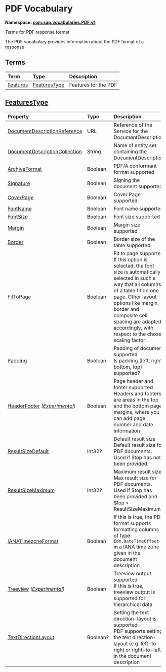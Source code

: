 # PDF Vocabulary
**Namespace: [com.sap.vocabularies.PDF.v1](PDF.xml)**

Terms for PDF response format

The PDF vocabulary provides information about the PDF format of a response


## Terms

Term|Type|Description
:---|:---|:----------
[Features](./PDF.xml#L38:~:text=<Term%20Name="-,Features,-")|[FeaturesType](#FeaturesType)|<a name="Features"></a>Features for the PDF

<a name="FeaturesType"></a>
## [FeaturesType](./PDF.xml#L42:~:text=<ComplexType%20Name="-,FeaturesType,-")


Property|Type|Description
:-------|:---|:----------
[DocumentDescriptionReference](./PDF.xml#L43:~:text=<ComplexType%20Name="-,FeaturesType,-")|URL|Reference of the Service for the DocumentDescription
[DocumentDescriptionCollection](./PDF.xml#L47:~:text=<ComplexType%20Name="-,FeaturesType,-")|String|Name of entity set containing the DocumentDescription
[ArchiveFormat](./PDF.xml#L50:~:text=<ComplexType%20Name="-,FeaturesType,-")|Boolean|PDF/A conformant format supported
[Signature](./PDF.xml#L53:~:text=<ComplexType%20Name="-,FeaturesType,-")|Boolean|Signing the document supported
[CoverPage](./PDF.xml#L56:~:text=<ComplexType%20Name="-,FeaturesType,-")|Boolean|Cover Page supported
[FontName](./PDF.xml#L59:~:text=<ComplexType%20Name="-,FeaturesType,-")|Boolean|Font name supported
[FontSize](./PDF.xml#L62:~:text=<ComplexType%20Name="-,FeaturesType,-")|Boolean|Font size supported
[Margin](./PDF.xml#L65:~:text=<ComplexType%20Name="-,FeaturesType,-")|Boolean|Margin size supported
[Border](./PDF.xml#L68:~:text=<ComplexType%20Name="-,FeaturesType,-")|Boolean|Border size of the table supported
[FitToPage](./PDF.xml#L71:~:text=<ComplexType%20Name="-,FeaturesType,-")|Boolean|Fit to page supported<br>If this option is selected, the font size is automatically selected in such a way that all columns of a table fit on one page. Other layout options like margin, border and composite cell spacing are adapted accordingly, with respect to the chose scaling factor.
[Padding](./PDF.xml#L77:~:text=<ComplexType%20Name="-,FeaturesType,-")|Boolean|Padding of document supported<br>Is padding (left, right, bottom, top) supported?
[HeaderFooter](./PDF.xml#L83:~:text=<ComplexType%20Name="-,FeaturesType,-") *([Experimental](Common.md#Experimental))*|Boolean|Page header and footer supported<br>Headers and footers are areas in the top and the bottom page margins, where you can add page number and date information
[ResultSizeDefault](./PDF.xml#L90:~:text=<ComplexType%20Name="-,FeaturesType,-")|Int32?|Default result size<br>Default result size for PDF documents. Used if $top has not been provided.
[ResultSizeMaximum](./PDF.xml#L96:~:text=<ComplexType%20Name="-,FeaturesType,-")|Int32?|Maximum result size<br>Max result size for PDF documents. Used if $top has been provided and $top > ResultSizeMaximum
[IANATimezoneFormat](./PDF.xml#L102:~:text=<ComplexType%20Name="-,FeaturesType,-")|Boolean|If this is true, the PDF format supports formatting columns of type `Edm.DateTimeOffset` in a IANA time zone given in the document description
[Treeview](./PDF.xml#L105:~:text=<ComplexType%20Name="-,FeaturesType,-") *([Experimental](Common.md#Experimental))*|Boolean|Treeview output supported<br>If this is true, treeview output is supported for hierarchical data
[TextDirectionLayout](./PDF.xml#L112:~:text=<ComplexType%20Name="-,FeaturesType,-")|Boolean?|Setting the text direction-layout is supported<br>PDF supports setting the text direction-layout (e.g. left-to-right or right-to-left) in the document description
